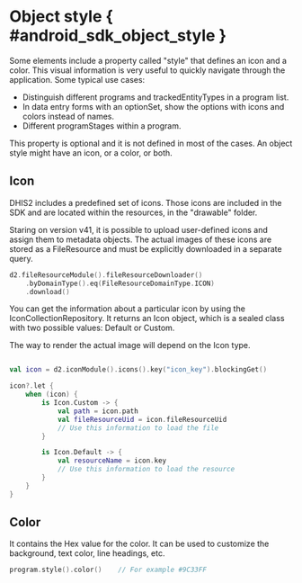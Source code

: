 # Object style { #android_sdk_object_style }

Some elements include a property called "style" that defines an icon and a color. This visual information is very useful to quickly navigate through the application. Some typical use cases:

- Distinguish different programs and trackedEntityTypes in a program list.
- In data entry forms with an optionSet, show the options with icons and colors instead of names.
- Different programStages within a program.

This property is optional and it is not defined in most of the cases. An object style might have an icon, or a color, or both.

## Icon

DHIS2 includes a predefined set of icons. Those icons are included in the SDK and are located within the resources, in the "drawable" folder.

Staring on version v41, it is possible to upload user-defined icons and assign them to metadata objects. The actual images of these icons are stored as a FileResource and must be explicitly downloaded in a separate query.

```kt
d2.fileResourceModule().fileResourceDownloader()
    .byDomainType().eq(FileResourceDomainType.ICON)
    .download()
```

You can get the information about a particular icon by using the IconCollectionRepository. It returns an Icon object, which is a sealed class with two possible values: Default or Custom.  

The way to render the actual image will depend on the Icon type.

```kt

val icon = d2.iconModule().icons().key("icon_key").blockingGet()

icon?.let {
    when (icon) {
        is Icon.Custom -> {
            val path = icon.path
            val fileResourceUid = icon.fileResourceUid
            // Use this information to load the file
        }

        is Icon.Default -> {
            val resourceName = icon.key
            // Use this information to load the resource
        }
    }
}
```

## Color

It contains the Hex value for the color. It can be used to customize the background, text color, line headings, etc.

```kt
program.style().color()    // For example #9C33FF
```
